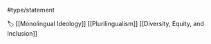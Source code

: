 #type/statement 

🏷 [[Monolingual Ideology]] [[Plurilingualism]] [[Diversity, Equity, and Inclusion]]